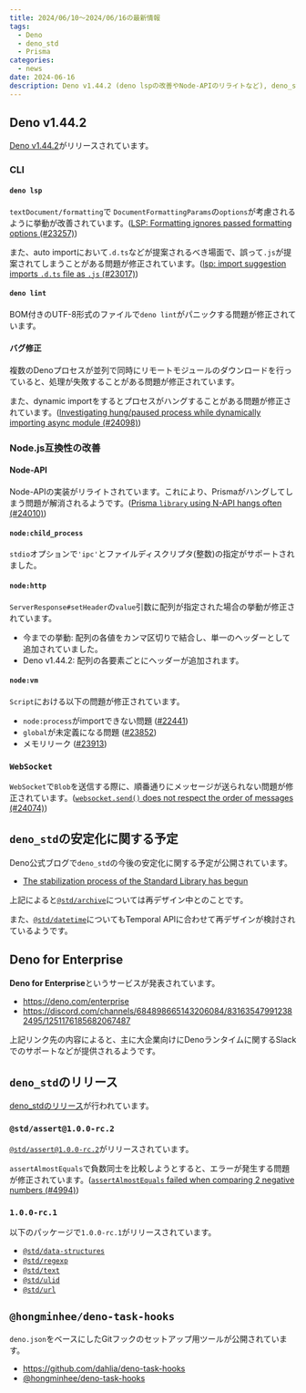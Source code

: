 ```yaml
---
title: 2024/06/10〜2024/06/16の最新情報
tags:
  - Deno
  - deno_std
  - Prisma
categories:
  - news
date: 2024-06-16
description: Deno v1.44.2 (deno lspの改善やNode-APIのリライトなど), deno_stdの安定化に関する予定, Deno for Enterprise, deno_stdのリリース (様々なパッケージでv1.0.0-rc.1がリリース), @hongminhee/deno-task-hooks (Gitフックのセットアップ用ツール)
---
```


## Deno v1.44.2

[Deno v1.44.2](https://github.com/denoland/deno/releases/tag/v1.44.2)がリリースされています。

### CLI

#### `deno lsp`

`textDocument/formatting`で `DocumentFormattingParams`の`options`が考慮されるように挙動が改善されています。([LSP: Formatting ignores passed formatting options (#23257)](https://github.com/denoland/deno/issues/23257))

また、auto importにおいて`.d.ts`などが提案されるべき場面で、誤って`.js`が提案されてしまうことがある問題が修正されています。([lsp: import suggestion imports `.d.ts` file as `.js` (#23017)](https://github.com/denoland/deno/issues/23017))

#### `deno lint`

BOM付きのUTF-8形式のファイルで`deno lint`がパニックする問題が修正されています。

#### バグ修正

複数のDenoプロセスが並列で同時にリモートモジュールのダウンロードを行っていると、処理が失敗することがある問題が修正されています。

また、dynamic importをするとプロセスがハングすることがある問題が修正されています。([Investigating hung/paused process while dynamically importing async module (#24098)](https://github.com/denoland/deno/issues/24098))

### Node.js互換性の改善

#### Node-API

Node-APIの実装がリライトされています。これにより、Prismaがハングしてしまう問題が解消されるようです。([Prisma `library` using N-API hangs often (#24010)](https://github.com/denoland/deno/issues/24010))

#### `node:child_process`

`stdio`オプションで`'ipc'`とファイルディスクリプタ(整数)の指定がサポートされました。

#### `node:http`

`ServerResponse#setHeader`の`value`引数に配列が指定された場合の挙動が修正されています。

- 今までの挙動: 配列の各値をカンマ区切りで結合し、単一のヘッダーとして追加されていました。
- Deno v1.44.2: 配列の各要素ごとにヘッダーが追加されます。

#### `node:vm`

`Script`における以下の問題が修正されています。

- `node:process`がimportできない問題 ([#22441](https://github.com/denoland/deno/issues/22441))
- `global`が未定義になる問題 ([#23852](https://github.com/denoland/deno/issues/23852))
- メモリリーク ([#23913](https://github.com/denoland/deno/issues/23913))

### `WebSocket`

`WebSocket`で`Blob`を送信する際に、順番通りにメッセージが送られない問題が修正されています。([`websocket.send()` does not respect the order of messages (#24074)](https://github.com/denoland/deno/issues/24074))

## `deno_std`の安定化に関する予定

Deno公式ブログで`deno_std`の今後の安定化に関する予定が公開されています。

- [The stabilization process of the Standard Library has begun](https://deno.com/blog/stabilize-std)

上記によると[`@std/archive`](https://jsr.io/@std/archive@0.224.1)については再デザイン中とのことです。

また、[`@std/datetime`](https://jsr.io/@std/datetime@0.224.1)についてもTemporal APIに合わせて再デザインが検討されているようです。

## Deno for Enterprise

**Deno for Enterprise**というサービスが発表されています。

- https://deno.com/enterprise
- https://discord.com/channels/684898665143206084/831635479912382495/1251176185682067487

上記リンク先の内容によると、主に大企業向けにDenoランタイムに関するSlackでのサポートなどが提供されるようです。

## `deno_std`のリリース

[deno_stdのリリース](https://github.com/denoland/deno_std/releases/tag/release-2024.06.12)が行われています。

### `@std/assert@1.0.0-rc.2`

[`@std/assert@1.0.0-rc.2`](https://jsr.io/@std/assert@1.0.0-rc.2)がリリースされています。

`assertAlmostEquals`で負数同士を比較しようとすると、エラーが発生する問題が修正されています。([`assertAlmostEquals` failed when comparing 2 negative numbers (#4994)](https://github.com/denoland/deno_std/issues/4994))

### `1.0.0-rc.1`

以下のパッケージで`1.0.0-rc.1`がリリースされています。

- [`@std/data-structures`](https://jsr.io/@std/data-structures@1.0.0-rc.1)
- [`@std/regexp`](https://jsr.io/@std/regexp@1.0.0-rc.1)
- [`@std/text`](https://jsr.io/@std/text@1.0.0-rc.1)
- [`@std/ulid`](https://jsr.io/@std/ulid@1.0.0-rc.1)
- [`@std/url`](https://jsr.io/@std/url@1.0.0-rc.1)

## `@hongminhee/deno-task-hooks`

`deno.json`をベースにしたGitフックのセットアップ用ツールが公開されています。

- https://github.com/dahlia/deno-task-hooks
- [@hongminhee/deno-task-hooks](https://jsr.io/@hongminhee/deno-task-hooks)
